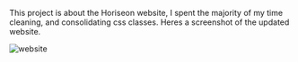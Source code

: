 This project is about the Horiseon website, I spent the majority of my time cleaning, and consolidating css classes. Heres a screenshot of the updated website.

![website](a)
